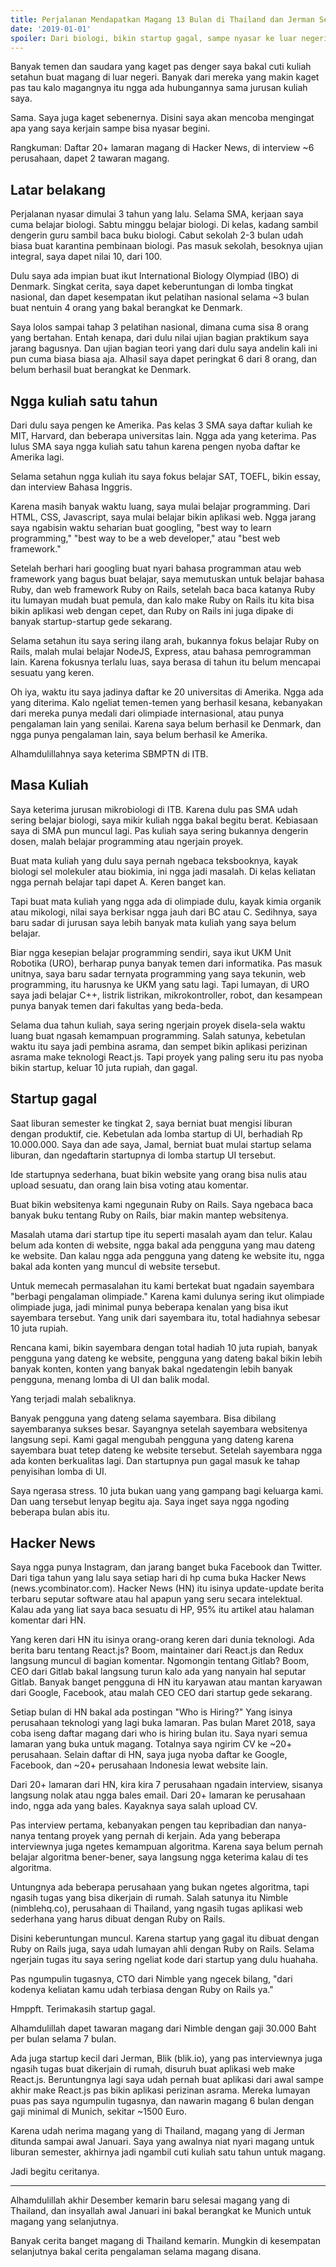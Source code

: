 ```yaml
---
title: Perjalanan Mendapatkan Magang 13 Bulan di Thailand dan Jerman Sebagai Software Engineer
date: '2019-01-01'
spoiler: Dari biologi, bikin startup gagal, sampe nyasar ke luar negeri
---
```


Banyak temen dan saudara yang kaget pas denger saya bakal cuti kuliah setahun buat magang di luar negeri. Banyak dari mereka yang makin kaget pas tau kalo magangnya itu ngga ada hubungannya sama jurusan kuliah saya.

Sama. Saya juga kaget sebenernya. Disini saya akan mencoba mengingat apa yang saya kerjain sampe bisa nyasar begini.

Rangkuman: Daftar 20+ lamaran magang di Hacker News, di interview ~6 perusahaan, dapet 2 tawaran magang.

## Latar belakang

Perjalanan nyasar dimulai 3 tahun yang lalu. Selama SMA, kerjaan saya cuma belajar biologi. Sabtu minggu belajar biologi. Di kelas, kadang sambil dengerin guru sambil baca buku biologi. Cabut sekolah 2-3 bulan udah biasa buat karantina pembinaan biologi. Pas masuk sekolah, besoknya ujian integral, saya dapet nilai 10, dari 100.

Dulu saya ada impian buat ikut International Biology Olympiad (IBO) di Denmark. Singkat cerita, saya dapet keberuntungan di lomba tingkat nasional, dan dapet kesempatan ikut pelatihan nasional selama ~3 bulan buat nentuin 4 orang yang bakal berangkat ke Denmark.

Saya lolos sampai tahap 3 pelatihan nasional, dimana cuma sisa 8 orang yang bertahan. Entah kenapa, dari dulu nilai ujian bagian praktikum saya jarang bagusnya. Dan ujian bagian teori yang dari dulu saya andelin kali ini pun cuma biasa biasa aja. Alhasil saya dapet peringkat 6 dari 8 orang, dan belum berhasil buat berangkat ke Denmark.

## Ngga kuliah satu tahun

Dari dulu saya pengen ke Amerika. Pas kelas 3 SMA saya daftar kuliah ke MIT, Harvard, dan beberapa universitas lain. Ngga ada yang keterima. Pas lulus SMA saya ngga kuliah satu tahun karena pengen nyoba daftar ke Amerika lagi.

Selama setahun ngga kuliah itu saya fokus belajar SAT, TOEFL, bikin essay, dan interview Bahasa Inggris.

Karena masih banyak waktu luang, saya mulai belajar programming. Dari HTML, CSS, Javascript, saya mulai belajar bikin aplikasi web. Ngga jarang saya ngabisin waktu seharian buat googling, "best way to learn programming," "best way to be a web developer," atau "best web framework."

Setelah berhari hari googling buat nyari bahasa programman atau web framework yang bagus buat belajar, saya memutuskan untuk belajar bahasa Ruby, dan web framework Ruby on Rails, setelah baca baca katanya Ruby itu lumayan mudah buat pemula, dan kalo make Ruby on Rails itu kita bisa bikin aplikasi web dengan cepet, dan Ruby on Rails ini juga dipake di banyak startup-startup gede sekarang.

Selama setahun itu saya sering ilang arah, bukannya fokus belajar Ruby on Rails, malah mulai belajar NodeJS, Express, atau bahasa pemrogramman lain. Karena fokusnya terlalu luas, saya berasa di tahun itu belum mencapai sesuatu yang keren.

Oh iya, waktu itu saya jadinya daftar ke 20 universitas di Amerika. Ngga ada yang diterima. Kalo ngeliat temen-temen yang berhasil kesana, kebanyakan dari mereka punya medali dari olimpiade internasional, atau punya pengalaman lain yang senilai. Karena saya belum berhasil ke Denmark, dan ngga punya pengalaman lain, saya belum berhasil ke Amerika.

Alhamdulillahnya saya keterima SBMPTN di ITB.

## Masa Kuliah

Saya keterima jurusan mikrobiologi di ITB. Karena dulu pas SMA udah sering belajar biologi, saya mikir kuliah ngga bakal begitu berat. Kebiasaan saya di SMA pun muncul lagi. Pas kuliah saya sering bukannya dengerin dosen, malah belajar programming atau ngerjain proyek.

Buat mata kuliah yang dulu saya pernah ngebaca teksbooknya, kayak biologi sel molekuler atau biokimia, ini ngga jadi masalah. Di kelas keliatan ngga pernah belajar tapi dapet A. Keren banget kan.

Tapi buat mata kuliah yang ngga ada di olimpiade dulu, kayak kimia organik atau mikologi, nilai saya berkisar ngga jauh dari BC atau C. Sedihnya, saya baru sadar di jurusan saya lebih banyak mata kuliah yang saya belum belajar.

Biar ngga kesepian belajar programming sendiri, saya ikut UKM Unit Robotika (URO), berharap punya banyak temen dari informatika. Pas masuk unitnya, saya baru sadar ternyata programming yang saya tekunin, web programming, itu harusnya ke UKM yang satu lagi. Tapi lumayan, di URO saya jadi belajar C++, listrik listrikan, mikrokontroller, robot, dan kesampean punya banyak temen dari fakultas yang beda-beda.

Selama dua tahun kuliah, saya sering ngerjain proyek disela-sela waktu luang buat ngasah kemampuan programming. Salah satunya, kebetulan waktu itu saya jadi pembina asrama, dan sempet bikin aplikasi perizinan asrama make teknologi React.js. Tapi proyek yang paling seru itu pas nyoba bikin startup, keluar 10 juta rupiah, dan gagal.

## Startup gagal

Saat liburan semester ke tingkat 2, saya berniat buat mengisi liburan dengan produktif, cie. Kebetulan ada lomba startup di UI, berhadiah Rp 10.000.000. Saya dan ade saya, Jamal, berniat buat mulai startup selama liburan, dan ngedaftarin startupnya di lomba startup UI tersebut.

Ide startupnya sederhana, buat bikin website yang orang bisa nulis atau upload sesuatu, dan orang lain bisa voting atau komentar.

Buat bikin websitenya kami ngegunain Ruby on Rails. Saya ngebaca baca banyak buku tentang Ruby on Rails, biar makin mantep websitenya.

Masalah utama dari startup tipe itu seperti masalah ayam dan telur. Kalau belum ada konten di website, ngga bakal ada pengguna yang mau dateng ke website. Dan kalau ngga ada pengguna yang dateng ke website itu, ngga bakal ada konten yang muncul di website tersebut.

Untuk memecah permasalahan itu kami bertekat buat ngadain sayembara "berbagi pengalaman olimpiade." Karena kami dulunya sering ikut olimpiade olimpiade juga, jadi minimal punya beberapa kenalan yang bisa ikut sayembara tersebut. Yang unik dari sayembara itu, total hadiahnya sebesar 10 juta rupiah.

Rencana kami, bikin sayembara dengan total hadiah 10 juta rupiah, banyak pengguna yang dateng ke website, pengguna yang dateng bakal bikin lebih banyak konten, konten yang banyak bakal ngedatengin lebih banyak pengguna, menang lomba di UI dan balik modal.

Yang terjadi malah sebaliknya.

Banyak pengguna yang dateng selama sayembara. Bisa dibilang sayembaranya sukses besar. Sayangnya setelah sayembara websitenya langsung sepi. Kami gagal mengubah pengguna yang dateng karena sayembara buat tetep dateng ke website tersebut. Setelah sayembara ngga ada konten berkualitas lagi. Dan startupnya pun gagal masuk ke tahap penyisihan lomba di UI.

Saya ngerasa stress. 10 juta bukan uang yang gampang bagi keluarga kami. Dan uang tersebut lenyap begitu aja. Saya inget saya ngga ngoding beberapa bulan abis itu.

## Hacker News

Saya ngga punya Instagram, dan jarang banget buka Facebook dan Twitter. Dari tiga tahun yang lalu saya setiap hari di hp cuma buka Hacker News (news.ycombinator.com). Hacker News (HN) itu isinya update-update berita terbaru seputar software atau hal apapun yang seru secara intelektual. Kalau ada yang liat saya baca sesuatu di HP, 95% itu artikel atau halaman komentar dari HN.

Yang keren dari HN itu isinya orang-orang keren dari dunia teknologi. Ada berita baru tentang React.js? Boom, maintainer dari React.js dan Redux langsung muncul di bagian komentar. Ngomongin tentang Gitlab? Boom, CEO dari Gitlab bakal langsung turun kalo ada yang nanyain hal seputar Gitlab. Banyak banget pengguna di HN itu karyawan atau mantan karyawan dari Google, Facebook, atau malah CEO CEO dari startup gede sekarang.

Setiap bulan di HN bakal ada postingan "Who is Hiring?" Yang isinya perusahaan teknologi yang lagi buka lamaran. Pas bulan Maret 2018, saya coba iseng daftar magang dari who is hiring bulan itu. Saya nyari semua lamaran yang buka untuk magang. Totalnya saya ngirim CV ke ~20+ perusahaan. Selain daftar di HN, saya juga nyoba daftar ke Google, Facebook, dan ~20+ perusahaan Indonesia lewat website lain.

Dari 20+ lamaran dari HN, kira kira 7 perusahaan ngadain interview, sisanya langsung nolak atau ngga bales email. Dari 20+ lamaran ke perusahaan indo, ngga ada yang bales. Kayaknya saya salah upload CV.

Pas interview pertama, kebanyakan pengen tau kepribadian dan nanya-nanya tentang proyek yang pernah di kerjain. Ada yang beberapa interviewnya juga ngetes kemampuan algoritma. Karena saya belum pernah belajar algoritma bener-bener, saya langsung ngga keterima kalau di tes algoritma.

Untungnya ada beberapa perusahaan yang bukan ngetes algoritma, tapi ngasih tugas yang bisa dikerjain di rumah. Salah satunya itu Nimble (nimblehq.co), perusahaan di Thailand, yang ngasih tugas aplikasi web sederhana yang harus dibuat dengan Ruby on Rails.

Disini keberuntungan muncul. Karena startup yang gagal itu dibuat dengan Ruby on Rails juga, saya udah lumayan ahli dengan Ruby on Rails. Selama ngerjain tugas itu saya sering ngeliat kode dari startup yang dulu huahaha.

Pas ngumpulin tugasnya, CTO dari Nimble yang ngecek bilang, "dari kodenya keliatan kamu udah terbiasa dengan Ruby on Rails ya."

Hmppft. Terimakasih startup gagal.

Alhamdulillah dapet tawaran magang dari Nimble dengan gaji 30.000 Baht per bulan selama 7 bulan.

Ada juga startup kecil dari Jerman, Blik (blik.io), yang pas interviewnya juga ngasih tugas buat dikerjain di rumah, disuruh buat aplikasi web make React.js. Beruntungnya lagi saya udah pernah buat aplikasi dari awal sampe akhir make React.js pas bikin aplikasi perizinan asrama. Mereka lumayan puas pas saya ngumpulin tugasnya, dan nawarin magang 6 bulan dengan gaji minimal di Munich, sekitar ~1500 Euro.

Karena udah nerima magang yang di Thailand, magang yang di Jerman ditunda sampai awal Januari. Saya yang awalnya niat nyari magang untuk liburan semester, akhirnya jadi ngambil cuti kuliah satu tahun untuk magang.

Jadi begitu ceritanya.

---

Alhamdulillah akhir Desember kemarin baru selesai magang yang di Thailand, dan insyallah awal Januari ini bakal berangkat ke Munich untuk magang yang selanjutnya.

Banyak cerita banget magang di Thailand kemarin. Mungkin di kesempatan selanjutnya bakal cerita pengalaman selama magang disana.